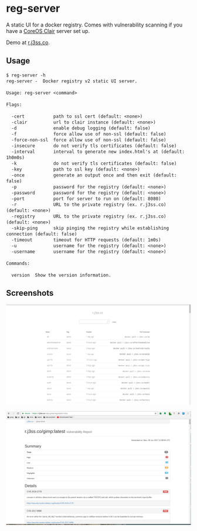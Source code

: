 # reg-server

A static UI for a docker registry. Comes with vulnerability scanning if you
have a [CoreOS Clair](https://github.com/coreos/clair) server set up.

Demo at [r.j3ss.co](https://r.j3ss.co).

## Usage

```console
$ reg-server -h
reg-server -  Docker registry v2 static UI server.

Usage: reg-server <command>

Flags:

  -cert           path to ssl cert (default: <none>)
  -clair          url to clair instance (default: <none>)
  -d              enable debug logging (default: false)
  -f              force allow use of non-ssl (default: false)
  -force-non-ssl  force allow use of non-ssl (default: false)
  -insecure       do not verify tls certificates (default: false)
  -interval       interval to generate new index.html's at (default: 1h0m0s)
  -k              do not verify tls certificates (default: false)
  -key            path to ssl key (default: <none>)
  -once           generate an output once and then exit (default: false)
  -p              password for the registry (default: <none>)
  -password       password for the registry (default: <none>)
  -port           port for server to run on (default: 8080)
  -r              URL to the private registry (ex. r.j3ss.co) (default: <none>)
  -registry       URL to the private registry (ex. r.j3ss.co) (default: <none>)
  -skip-ping      skip pinging the registry while establishing connection (default: false)
  -timeout        timeout for HTTP requests (default: 1m0s)
  -u              username for the registry (default: <none>)
  -username       username for the registry (default: <none>)

Commands:

  version  Show the version information.
```

## Screenshots

![home.png](home.png)

![vuln.png](vuln.png)
